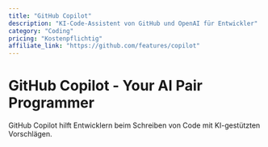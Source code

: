 ```yaml
---
title: "GitHub Copilot"
description: "KI-Code-Assistent von GitHub und OpenAI für Entwickler"
category: "Coding"
pricing: "Kostenpflichtig"
affiliate_link: "https://github.com/features/copilot"
---
```


# GitHub Copilot - Your AI Pair Programmer

GitHub Copilot hilft Entwicklern beim Schreiben von Code mit KI-gestützten Vorschlägen.
